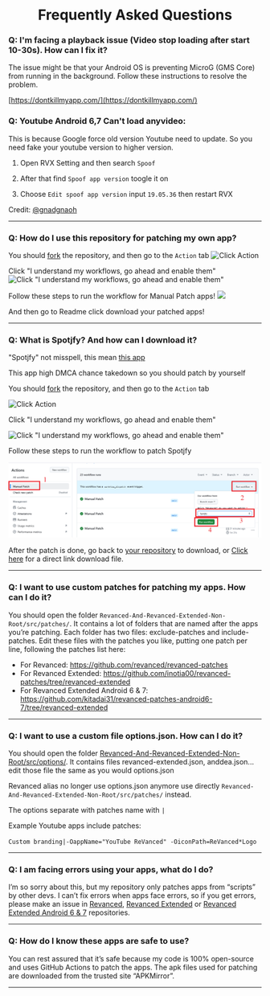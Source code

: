 <h1 align="center">
  <br>
      Frequently Asked Questions
  <br>
</h1>

### Q: I'm facing a playback issue (Video stop loading after start 10-30s). How can I fix it?

The issue might be that your Android OS is preventing MicroG (GMS Core) from running in the background. Follow these instructions to resolve the problem.

[https://dontkillmyapp.com/](https://dontkillmyapp.com/)

### Q: Youtube Android 6,7 Can't load anyvideo:

This is because Google force old version Youtube need to update. So you need fake your youtube version to higher version.

1. Open RVX Setting and then search `Spoof`

2. After that find `Spoof app version` toogle it on

3. Choose `Edit spoof app version` input `19.05.36` then restart RVX

Credit: [@gnadgnaoh](https://github.com/gnadgnaoh/)

---

### Q: How do I use this repository for patching my own app?

You should [fork](https://github.com/FiorenMas/Revanced-And-Revanced-Extended-Non-Root/fork) the repository, and then go to the `Action` tab
![Click Action](../docs/image/FAQ/patching-app-1.png)

Click "I understand my workflows, go ahead and enable them"
![Click "I understand my workflows, go ahead and enable them"](../docs/image/FAQ/patching-app-2.png)

Follow these steps to run the workflow for Manual Patch apps!
![](../docs/image/FAQ/patching-app-3.png)

And then go to Readme click download your patched apps!

---

### Q: What is Spotjfy? And how can I download it?

"Spotjfy" not misspell, this mean [this app](https://www.google.com/search?q=Spotjfy)

This app high DMCA chance takedown so you should patch by yourself

You should [fork](https://github.com/FiorenMas/Revanced-And-Revanced-Extended-Non-Root/fork) the repository, and then go to the `Action` tab

![Click Action](../docs/image/FAQ/patching-app-1.png)

Click "I understand my workflows, go ahead and enable them"

![Click "I understand my workflows, go ahead and enable them"](../docs/image/FAQ/patching-app-2.png)

Follow these steps to run the workflow to patch Spotjfy

![](../docs/image/FAQ/patching-app-4.png)

After the patch is done, go back to [your repository](../README.md#spotjfy) to download, or [Click here](../../../releases/download/all/spotjfy-arm64-v8a-revanced.apk) for a direct link download file.

---

### Q: I want to use custom patches for patching my apps. How can I do it?

You should open the folder `Revanced-And-Revanced-Extended-Non-Root/src/patches/`. It contains a lot of folders that are named after the apps you’re patching. Each folder has two files: exclude-patches and include-patches. Edit these files with the patches you like, putting one patch per line, following the patches list here:

* For Revanced: https://github.com/revanced/revanced-patches
* For Revanced Extended: https://github.com/inotia00/revanced-patches/tree/revanced-extended
* For Revanced Extended Android 6 & 7: https://github.com/kitadai31/revanced-patches-android6-7/tree/revanced-extended

---

### Q: I want to use a custom file options.json. How can I do it?

You should open the folder [Revanced-And-Revanced-Extended-Non-Root/src/options/](../src/options). It contains files revanced-extended.json, anddea.json... edit those file the same as you would options.json

Revanced alias no longer use options.json anymore use directly `Revanced-And-Revanced-Extended-Non-Root/src/patches/` instead.

The options separate with patches name with `|`

Example Youtube apps include patches:

`Custom branding|-OappName="YouTube ReVanced" -OiconPath=ReVanced*Logo`

---

### Q: I am facing errors using your apps, what do I do?

I’m so sorry about this, but my repository only patches apps from “scripts” by other devs. I can’t fix errors when apps face errors, so if you get errors, please make an issue in [Revanced](https://github.com/revanced/revanced-patches), [Revanced Extended](https://github.com/inotia00/revanced-patches/tree/revanced-extended) or [Revanced Extended Android 6 & 7](https://github.com/kitadai31/revanced-patches-android6-7/tree/revanced-extended) repositories.

---

### Q: How do I know these apps are safe to use?

You can rest assured that it’s safe because my code is 100% open-source and uses GitHub Actions to patch the apps. The apk files used for patching are downloaded from the trusted site “APKMirror”.

----
